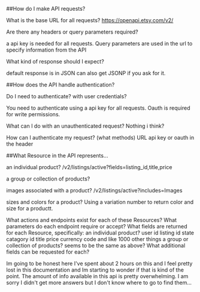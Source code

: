##How do I make API requests?


  What is the base URL for all requests?
  https://openapi.etsy.com/v2/


  Are there any headers or query parameters required?

  a api key is needed for all requests. Query parameters are used in the url to specify information from the API


  What kind of response should I expect?

  default response is in JSON can also get JSONP if you ask for it.


##How does the API handle authentication?


Do I need to authenticate? with user credentials?

You need to authenticate using a api key for all requests. Oauth is required for write permissions.

What can I do with an unauthenticated request?
Nothing i think?

How can I authenticate my request? (what methods)
URL api key or oauth in the header


##What Resource in the API represents...


an individual product?
/v2/listings/active?fields=listing_id,title,price

a group or collection of products?


images associated with a product?
/v2/listings/active?includes=Images


sizes and colors for a product?
Using a variation number to return color and size for a productt.

What actions and endpoints exist for each of these Resources?
What parameters do each endpoint require or accept?
What fields are returned for each Resource, specifically:
an individual product?
user id listing id state catagory id title price currency code and like 1000 other things
a group or collection of products?
seems to be the same as above?
What additional fields can be requested for each?

Im going to be honest here I've spent about 2 hours on this and I feel pretty lost in this documentation and Im starting to wonder if that is kind of the point. The amount of info available in this api is pretty overwhelming. I am sorry I didn't get more answers but I don't know where to go to find them...
